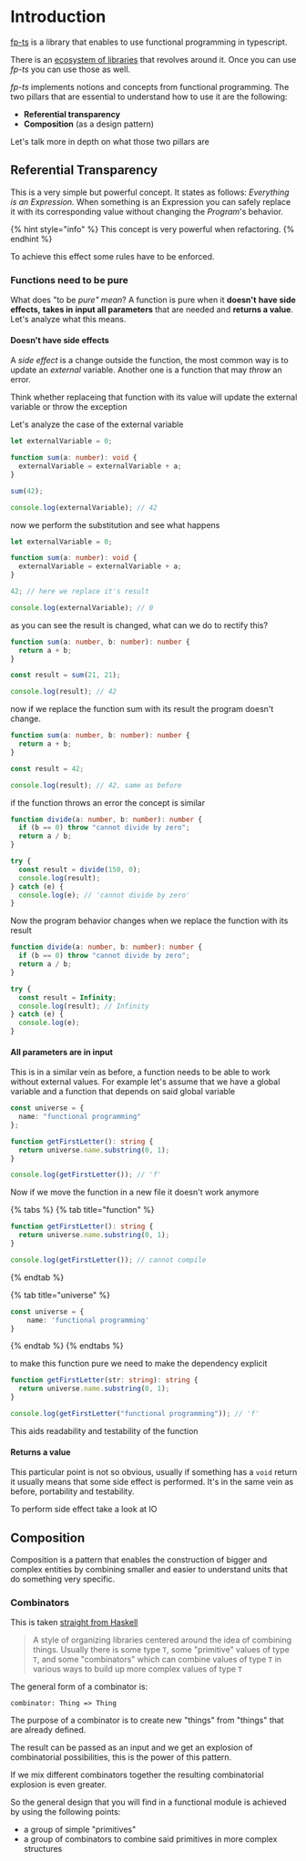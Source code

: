 # Introduction

[fp-ts](https://github.com/gcanti/fp-ts) is a library that enables to use functional programming in typescript.

There is an [ecosystem of libraries](https://gcanti.github.io/fp-ts/introduction/ecosystem) that revolves around it. Once you can use _fp-ts_ you can use those as well.

_fp-ts_ implements notions and concepts from functional programming. The two pillars that are essential to understand how to use it are the following:

* **Referential transparency**
* **Composition** \(as a design pattern\)

Let's talk more in depth on what those two pillars are

## Referential Transparency

This is a very simple but powerful concept. It states as follows: _Everything is an Expression._ When something is an Expression you can safely replace it with its corresponding value without changing the _Program_'s behavior.

{% hint style="info" %}
This concept is very powerful when refactoring.
{% endhint %}

To achieve this effect some rules have to be enforced.

### Functions need to be pure

What does "to be _pure" mean_? A function is pure when it **doesn't** **have side effects,** **takes in** **input all parameters** that are needed and **returns a value**. Let's analyze what this means.

#### Doesn't have side effects

A _side effect_ is a change outside the function, the most common way is to update an _external_ variable. Another one is a function that may _throw_ an error.

Think whether replaceing that function with its value will update the external variable or throw the exception

Let's analyze the case of the external variable

```typescript
let externalVariable = 0;

function sum(a: number): void {
  externalVariable = externalVariable + a;
}

sum(42);

console.log(externalVariable); // 42
```

now we perform the substitution and see what happens

```typescript
let externalVariable = 0;

function sum(a: number): void {
  externalVariable = externalVariable + a;
}

42; // here we replace it's result

console.log(externalVariable); // 0
```

as you can see the result is changed, what can we do to rectify this?

```typescript
function sum(a: number, b: number): number {
  return a + b;
}

const result = sum(21, 21);

console.log(result); // 42
```

now if we replace the function sum with its result the program doesn't change.

```typescript
function sum(a: number, b: number): number {
  return a + b;
}

const result = 42;

console.log(result); // 42, same as before
```

if the function throws an error the concept is similar

```typescript
function divide(a: number, b: number): number {
  if (b == 0) throw "cannot divide by zero";
  return a / b;
}

try {
  const result = divide(150, 0);
  console.log(result);
} catch (e) {
  console.log(e); // 'cannot divide by zero'
}
```

Now the program behavior changes when we replace the function with its result

```typescript
function divide(a: number, b: number): number {
  if (b == 0) throw "cannot divide by zero";
  return a / b;
}

try {
  const result = Infinity;
  console.log(result); // Infinity
} catch (e) {
  console.log(e);
}
```

#### All parameters are in input

This is in a similar vein as before, a function needs to be able to work without external values. For example let's assume that we have a global variable and a function that depends on said global variable

```typescript
const universe = {
  name: "functional programming"
};

function getFirstLetter(): string {
  return universe.name.substring(0, 1);
}

console.log(getFirstLetter()); // 'f'
```

Now if we move the function in a new file it doesn't work anymore

{% tabs %}
{% tab title="function" %}
```typescript
function getFirstLetter(): string {
  return universe.name.substring(0, 1);
}

console.log(getFirstLetter()); // cannot compile
```
{% endtab %}

{% tab title="universe" %}
```typescript
const universe = {
    name: 'functional programming'
}
```
{% endtab %}
{% endtabs %}

to make this function pure we need to make the dependency explicit

```typescript
function getFirstLetter(str: string): string {
  return universe.name.substring(0, 1);
}

console.log(getFirstLetter("functional programming")); // 'f'
```

This aids readability and testability of the function

#### Returns a value

This particular point is not so obvious, usually if something has a `void` return it usually means that some side effect is performed. It's in the same vein as before, portability and testability.

To perform side effect take a look at IO

## Composition

Composition is a pattern that enables the construction of bigger and complex entities by combining smaller and easier to understand units that do something very specific.

### Combinators

This is taken [straight from Haskell](https://wiki.haskell.org/Combinator)

> A style of organizing libraries centered around the idea of combining things. Usually there is some type `T`, some "primitive" values of type `T`, and some "combinators" which can combine values of type `T` in various ways to build up more complex values of type `T`

The general form of a combinator is:

```text
combinator: Thing => Thing
```

The purpose of a combinator is to create new "things" from "things" that are already defined.

The result can be passed as an input and we get an explosion of combinatorial possibilities, this is the power of this pattern.

If we mix different combinators together the resulting combinatorial explosion is even greater.

So the general design that you will find in a functional module is achieved by using the following points:

* a group of simple "primitives"
* a group of combinators to combine said primitives in more complex structures

